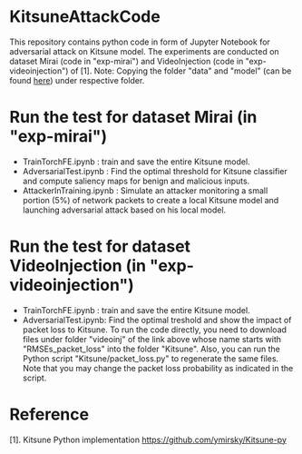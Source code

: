 # KitsuneAttackCode
This repository contains python code in form of Jupyter Notebook for adversarial attack on Kitsune model. The experiments are conducted on dataset Mirai (code in "exp-mirai") and VideoInjection (code in "exp-videoinjection") of \[1\].
Note: Copying the folder "data" and "model" (can be found [here](https://drive.google.com/drive/folders/1_GPJrO0drKq6qbL1GKi0ebOBu_g208tj?usp=sharing.)) under respective folder.

# Run the test for dataset Mirai (in "exp-mirai")
  - TrainTorchFE.ipynb : train and save the entire Kitsune model.
  - AdversarialTest.ipynb : Find the optimal threshold for Kitsune classifier and compute saliency maps for benign and malicious inputs.
  - AttackerInTraining.ipynb : Simulate an attacker monitoring a small portion (5%) of network packets to create a local Kitsune model and launching adversarial attack based on his local model.
  
# Run the test for dataset VideoInjection (in "exp-videoinjection")
  - TrainTorchFE.ipynb : train and save the entire Kitsune model.
  - AdversarialTest.ipynb: Find the optimal treshold and show the impact of packet loss to Kitsune. To run the code directly, you need to download files under folder "videoinj" of the link above whose name starts with "RMSEs_packet_loss" into the folder "Kitsune". Also, you can run the Python script "Kitsune/packet_loss.py" to regenerate the same files. Note that you may change the packet loss probability as indicated in the script.


# Reference
[1]. Kitsune Python implementation https://github.com/ymirsky/Kitsune-py
